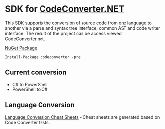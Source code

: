 # SDK for [CodeConverter.NET](https://codeconverter.net)

This SDK supports the conversion of source code from one language to another via a parse and syntax tree interface, common AST and code writer interface. The result of the project can be access viewed CodeConverter.net.

[NuGet Package](https://www.nuget.org/packages/codeconverter/)

```
Install-Package codeconverter -pre
```

## Current conversion

- C# to PowerShell
- PowerShell to C#

## Language Conversion

[Language Conversion Cheat Sheets](https://codeconverter.net/cheatsheet) - Cheat sheets are generated based on Code Converter tests. 
